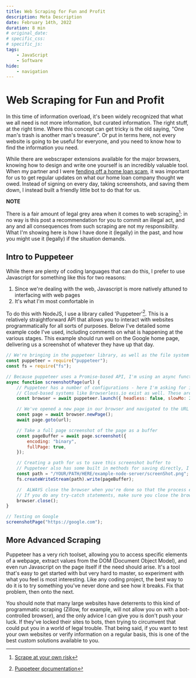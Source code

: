 ```yaml
---
title: Web Scraping for Fun and Profit
description: Meta Description
date: February 14th, 2022
duration: 8 min
# original_date:
# specific_css:
# specific_js:
tags:
    - JavaScript
    - Software
hide:
    - navigation
---
```


# Web Scraping for Fun and Profit

In this time of information overload, it's been widely recognized that what we all need is not more information, but curated information. The right stuff, at the right time. Where this concept can get tricky is the old saying, "One man's trash is another man's treasure". Or put in terms here, not every website is going to be useful for everyone, and you need to know how to find the information you need.

While there are webscraper extensions available for the major browsers, knowing how to design and write one yourself is an incredibly valuable tool. When my partner and I were <a href='/2022/Dealing-With-An-Attempted-Scam' target='_blank'>fending off a home loan scam</a>, it was important for us to get regular updates on what our home loan company thought we owed. Instead of signing on every day, taking screenshots, and saving them down, I instead built a friendly little bot to do that for us.

**NOTE**

There is a fair amount of legal grey area when it comes to web scraping[^1]: in no way is this post a recommendation for you to commit an illegal act, and any and all consequences from such scraping are not my responsibility. What I'm showing here is how I have done it (legally) in the past, and how you might use it (legally) if the situation demands.

## Intro to Puppeteer

While there are plenty of coding languages that can do this, I prefer to use Javascript for something like this for two reasons:

1. Since we're dealing with the web, Javascript is more natively attuned to interfacing with web pages
2. It's what I'm most comfortable in

To do this with NodeJS, I use a library called 'Puppeteer'[^2]. This is a relatively straightforward API that allows you to interact with websites programmatically for all sorts of purposes. Below I've detailed some example code I've used, including comments on what is happening at the various stages. This example should run well on the Google home page, delivering us a screenshot of whatever they have up that day.

```js title='index.js'
// We're bringing in the puppeteer library, as well as the file system module
const puppeteer = require("puppeteer");
const fs = require("fs");

// Because puppeteer uses a Promise-based API, I'm using an async function
async function screenshotPage(url) {
    // Puppeteer has a number of configurations - here I'm asking for it to open the window as it's going, and for it to do so in slow motion (if it does any typing)
    // Cloud-based systems like Browserless.io exist as well. These are best if you're using a Raspberry Pi or something lightweight
    const browser = await puppeteer.launch({ headless: false, slowMo: 250 });

    // We've opened a new page in our browser and navigated to the URL from the argument
    const page = await browser.newPage();
    await page.goto(url);

    // Take a full page screenshot of the page as a buffer
    const pageBuffer = await page.screenshot({
        encoding: "binary",
        fullPage: true,
    });

    // Creating a path for us to save this screenshot buffer to
    // Puppeteer also has some built in methods for saving directly, I just prefer working with the stream myself
    const path = "/YOUR/PATH/HERE/example-node-server/screenShot.png";
    fs.createWriteStream(path).write(pageBuffer);

    //  ALWAYS close the browser when you're done so that the process effectively stops.
    // If you do any try-catch statements, make sure you close the browser in your catch statements (or use a finally statement)
    browser.close();
}

// Testing on Google
screenshotPage("https://google.com");
```

## More Advanced Scraping

Puppeteer has a very rich toolset, allowing you to access specific elements of a webpage, extract values from the DOM (Document Object Model), and even run Javascript on the page itself if the need should arise. It's a tool that's easy to get started with but very hard to master, so experiment with what you feel is most interesting. Like any coding project, the best way to do it is to try something you've never done and see how it breaks. Fix that problem, then onto the next.

You should note that many large websites have deterrents to this kind of programmatic scraping (Zillow, for example, will not allow you on with a bot-controlled browser), and the only advice I can give you is don't push your luck. If they've locked their sites to bots, then trying to circumvent that could put you in a world of legal trouble. That being said, if you want to test your own websites or verify information on a regular basis, this is one of the best custom solutions available to you.

[^1]: <a href='https://www.jdsupra.com/legalnews/web-scraping-watch-cases-set-to-clarify-9249962/' target='_blank'>Scrape at your own risk</a>
[^2]: <a href='https://pptr.dev/' target='_blank'>Puppeteer documentation</a>
